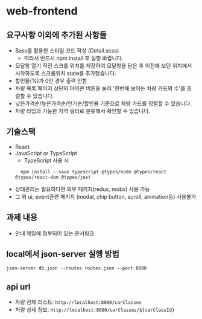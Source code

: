 # web-frontend

## 요구사항 이외에 추가된 사항들
- Sass를 활용한 스타일 코드 작성 (Detail.scss) 
  - 따라서 반드시 npm install 후 실행 바랍니다. 
- 모달창 열기 직전 스크롤 위치를 저장하여 모달창을 닫은 후 이전에 보던 위치에서 시작하도록 스크롤위치 state를 추가했습니다.
- 할인율(%)가 0인 경우 출력 안함
- 차량 목록 페이지 상단의 아이콘 버튼을 눌러 '한번에 보이는 차량 카드의 수'를 조절할 수 있습니다.
- 낮은가격순/높은가격순/인기순/할인율 기준으로 차량 카드를 정렬할 수 있습니다.
- 차량 타입과 가능한 지역 필터로 분류해서 확인할 수 있습니다.

## 기술스택
- React
- JavaScript or TypeScript
    - TypeScript 사용 시
    ```
      npm install --save typescript @types/node @types/react @types/react-dom @types/jest
    ```
- 상태관리는 필요하다면 외부 패키지(redux, mobx) 사용 가능
- 그 외 ui, event관련 패키지 (modal, chip button, scroll, animation등) 사용불가

## 과제 내용
- 안내 메일에 첨부되어 있는 문서링크

## local에서 json-server 실행 방법
```
json-server db.json --routes routes.json --port 8080
```

## api url
- 차량 전체 리스트: `http://localhost:8080/carClasses`
- 차량 상세 정보: `http://localhost:8080/carClasses/${carClassId}`
